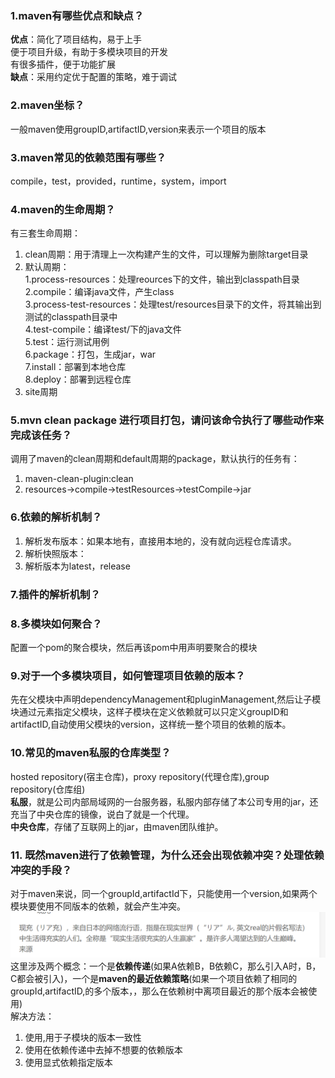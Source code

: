 ### 1.maven有哪些优点和缺点？
**优点**：简化了项目结构，易于上手<br>
便于项目升级，有助于多模块项目的开发<br>
有很多插件，便于功能扩展<br>
**缺点**：采用约定优于配置的策略，难于调试
### 2.maven坐标？
一般maven使用groupID,artifactID,version来表示一个项目的版本
### 3.maven常见的依赖范围有哪些？
compile，test，provided，runtime，system，import
### 4.maven的生命周期？
有三套生命周期：<br>
1. clean周期：用于清理上一次构建产生的文件，可以理解为删除target目录
2. 默认周期：<br>1.process-resources：处理reources下的文件，输出到classpath目录<br>2.compile：编译java文件，产生class<br>3.process-test-resources：处理test/resources目录下的文件，将其输出到测试的classpath目录中<br>4.test-compile：编译test/下的java文件<br>5.test：运行测试用例<br>6.package：打包，生成jar，war<br>7.install：部署到本地仓库<br>8.deploy：部署到远程仓库<br>
3. site周期
### 5.mvn clean package 进行项目打包，请问该命令执行了哪些动作来完成该任务？
调用了maven的clean周期和default周期的package，默认执行的任务有：<br>
1. maven-clean-plugin:clean<br>
2. resources->compile->testResources->testCompile->jar
### 6.依赖的解析机制？
1. 解析发布版本：如果本地有，直接用本地的，没有就向远程仓库请求。<br>
2. 解析快照版本：
3. 解析版本为latest，release
### 7.插件的解析机制？
### 8.多模块如何聚合？
配置一个pom的聚合模块，然后再该pom中用<module>声明要聚合的模块
### 9.对于一个多模块项目，如何管理项目依赖的版本？
先在父模块中声明dependencyManagement和pluginManagement,然后让子模块通过<parent>元素指定父模块，这样子模块在定义依赖就可以只定义groupID和artifactID,自动使用父模块的version，这样统一整个项目的依赖的版本。
### 10.常见的maven私服的仓库类型？
hosted repository(宿主仓库)，proxy repository(代理仓库),group repository(仓库组)<br>
**私服**，就是公司内部局域网的一台服务器，私服内部存储了本公司专用的jar，还充当了中央仓库的镜像，说白了就是一个代理。<br>
**中央仓库**，存储了互联网上的jar，由maven团队维护。
### 11. 既然maven进行了依赖管理，为什么还会出现依赖冲突？处理依赖冲突的手段？
对于maven来说，同一个groupId,artifactId下，只能使用一个version,如果两个模块要使用不同版本的依赖，就会产生冲突。![img.png](img.png)
这里涉及两个概念：一个是**依赖传递**(如果A依赖B，B依赖C，那么引入A时，B，C都会被引入)，一个是**maven的最近依赖策略**(如果一个项目依赖了相同的groupId,artifactID,的多个版本，，那么在依赖树中离项目最近的那个版本会被使用)<br>
解决方法：
1. 使用<dependencyManager>,用于子模块的版本一致性
2. 使用<exclusions>在依赖传递中去掉不想要的依赖版本
3. 使用<dependency>显式依赖指定版本
